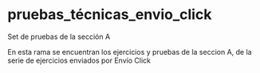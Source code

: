 # pruebas_técnicas_envio_click
Set de pruebas de la sección A

En esta rama se encuentran los ejercicios y pruebas de la seccion A,
de la serie de ejercicios enviados por Envío Click
